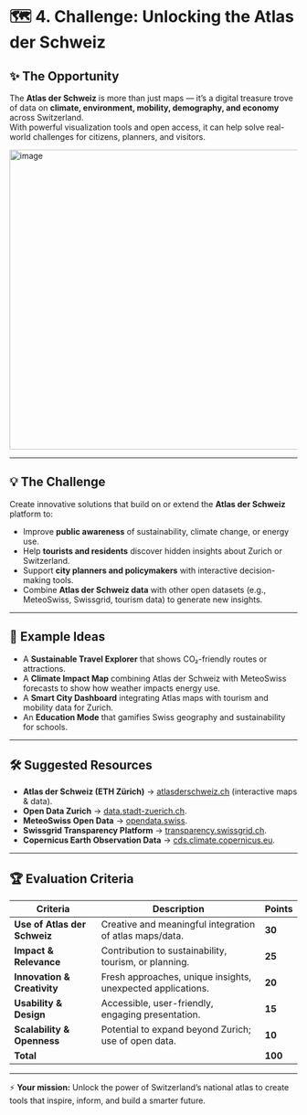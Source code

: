 # 🗺️ 4. Challenge: Unlocking the Atlas der Schweiz  

## ✨ The Opportunity  
The **Atlas der Schweiz** is more than just maps — it’s a digital treasure trove of data on **climate, environment, mobility, demography, and economy** across Switzerland.  
With powerful visualization tools and open access, it can help solve real-world challenges for citizens, planners, and visitors.  

<img width="700" height="525" alt="image" src="https://github.com/user-attachments/assets/422afb19-7fae-428b-a479-e2a1f71c62ae" />


---

## 💡 The Challenge  
Create innovative solutions that build on or extend the **Atlas der Schweiz** platform to:  
- Improve **public awareness** of sustainability, climate change, or energy use.  
- Help **tourists and residents** discover hidden insights about Zurich or Switzerland.  
- Support **city planners and policymakers** with interactive decision-making tools.  
- Combine **Atlas der Schweiz data** with other open datasets (e.g., MeteoSwiss, Swissgrid, tourism data) to generate new insights.  

---

## 🚀 Example Ideas  
- A **Sustainable Travel Explorer** that shows CO₂-friendly routes or attractions.  
- A **Climate Impact Map** combining Atlas der Schweiz with MeteoSwiss forecasts to show how weather impacts energy use.  
- A **Smart City Dashboard** integrating Atlas maps with tourism and mobility data for Zurich.  
- An **Education Mode** that gamifies Swiss geography and sustainability for schools.  

---

## 🛠️ Suggested Resources  
- **Atlas der Schweiz (ETH Zürich)** → [atlasderschweiz.ch](https://www.atlasderschweiz.ch) (interactive maps & data).  
- **Open Data Zurich** → [data.stadt-zuerich.ch](https://data.stadt-zuerich.ch).  
- **MeteoSwiss Open Data** → [opendata.swiss](https://opendata.swiss).  
- **Swissgrid Transparency Platform** → [transparency.swissgrid.ch](https://transparency.swissgrid.ch).  
- **Copernicus Earth Observation Data** → [cds.climate.copernicus.eu](https://cds.climate.copernicus.eu).  

---

## 🏆 Evaluation Criteria  

| Criteria                | Description                                               | Points |
|--------------------------|-----------------------------------------------------------|--------|
| **Use of Atlas der Schweiz** | Creative and meaningful integration of atlas maps/data. | **30** |
| **Impact & Relevance**  | Contribution to sustainability, tourism, or planning.     | **25** |
| **Innovation & Creativity** | Fresh approaches, unique insights, unexpected applications. | **20** |
| **Usability & Design**  | Accessible, user-friendly, engaging presentation.         | **15** |
| **Scalability & Openness** | Potential to expand beyond Zurich; use of open data.     | **10** |
| **Total**               |                                                           | **100** |

---

⚡ **Your mission:** Unlock the power of Switzerland’s national atlas to create tools that inspire, inform, and build a smarter future.  

